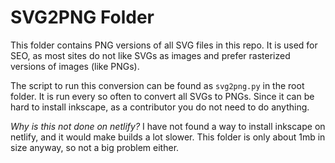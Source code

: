 # SVG2PNG Folder

This folder contains PNG versions of all SVG files in this repo.
It is used for SEO, as most sites do not like SVGs as images and prefer rasterized
versions of images (like PNGs).

The script to run this conversion can be found as `svg2png.py` in the root folder.
It is run every so often to convert all SVGs to PNGs. Since it can be hard to 
install inkscape, as a contributor you do not need to do anything.

_Why is this not done on netlify?_
I have not found a way to install inkscape on netlify, and it would make builds
a lot slower. This folder is only about 1mb in size anyway, so not a big problem either.
